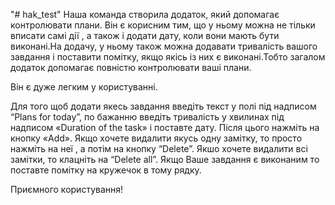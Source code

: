 "# hak_test" 
Наша команда створила додаток, який допомагає контролювати плани. Він є корисним тим, що у ньому можна не тільки вписати самі дії , а також і додати дату, коли вони мають бути виконані.На додачу, у ньому також можна додавати тривалість вашого завдання і поставити помітку, якщо якісь із них є виконані.Тобто загалом додаток допомагає повністю контролювати ваші плани.

Він є дуже легким у користуванні. 

Для того щоб додати якесь завдання введіть текст у полі під надписом “Plans for today”, по бажанню введіть тривалість у хвилинах під надписом «Duration of the task» і поставте дату. Після цього нажміть на кнопку «Add». Якщо хочете видалити якусь одну замітку, то просто нажміть на неї , а потім на кнопку “Delete”. Якшо хочете видалити всі замітки, то клацніть на “Delete all”. Якщо Ваше завдання є виконаним то поставте помітку на кружечок в тому рядку. 

Приємного користування!
